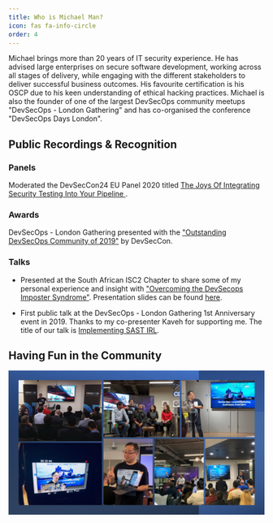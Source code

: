```yaml
---
title: Who is Michael Man?
icon: fas fa-info-circle
order: 4
---
```


Michael brings more than 20 years of IT security experience. He has advised large enterprises on secure software development, working across all stages of delivery, while engaging with the different stakeholders to deliver successful business outcomes. His favourite certification is his OSCP due to his keen understanding of ethical hacking practices. Michael is also the founder of one of the largest DevSecOps community meetups "DevSecOps - London Gathering" and has co-organised the conference "DevSecOps Days London".

## Public Recordings & Recognition  
### Panels  
Moderated the DevSecCon24 EU Panel 2020 titled [The Joys Of Integrating Security Testing Into Your Pipeline ](https://youtu.be/rSGFpAU4RwU).
### Awards  
DevSecOps - London Gathering presented with the ["Outstanding DevSecOps Community of 2019"](https://www.devseccon.com/blog/devsecops-leadership-awards-winners) by DevSecCon.
### Talks  
* Presented at the South African ISC2 Chapter to share some of my personal experience and insight with ["Overcoming the DevSecops Imposter Syndrome"](https://www.eventbrite.com/e/isc2-chapter-event-overcoming-the-devsecops-imposter-syndrome-tickets-383613788167).  Presentation slides can be found [here](https://github.com/DSOTraining/dsotraining.github.io/tree/main/assets/talks/OvercomingTheDevSecOpsImposterSyndrome_July2022.pdf).


* First public talk at the DevSecOps - London Gathering 1st Anniversary event in 2019. Thanks to my co-presenter Kaveh for supporting me. The title of our talk is [Implementing SAST IRL](https://youtu.be/SQJ9HsjC9qM).

## Having Fun in the Community
![DSO-LG Playback](/assets/DSOLGSept2022.gif)

